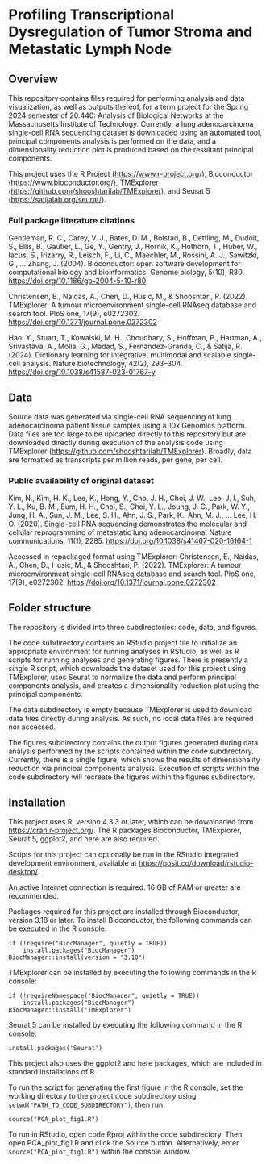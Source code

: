 # Profiling Transcriptional Dysregulation of Tumor Stroma and Metastatic Lymph Node
## Overview
This repository contains files required for performing analysis and data visualization, as well as outputs thereof, for a term project for the Spring 2024 semester of 20.440: Analysis of Biological Networks at the Massachusetts Institute of Technology. Currently, a lung adenocarcinoma single-cell RNA sequencing dataset is downloaded using an automated tool, principal components analysis is performed on the data, and a dimensionality reduction plot is produced based on the resultant principal components.

This project uses the R Project (https://www.r-project.org/), Bioconductor (https://www.bioconductor.org/), TMExplorer (https://github.com/shooshtarilab/TMExplorer), and Seurat 5 (https://satijalab.org/seurat/).
### Full package literature citations
Gentleman, R. C., Carey, V. J., Bates, D. M., Bolstad, B., Dettling, M., Dudoit, S., Ellis, B., Gautier, L., Ge, Y., Gentry, J., Hornik, K., Hothorn, T., Huber, W., Iacus, S., Irizarry, R., Leisch, F., Li, C., Maechler, M., Rossini, A. J., Sawitzki, G., … Zhang, J. (2004). Bioconductor: open software development for computational biology and bioinformatics. Genome biology, 5(10), R80. https://doi.org/10.1186/gb-2004-5-10-r80

Christensen, E., Naidas, A., Chen, D., Husic, M., & Shooshtari, P. (2022). TMExplorer: A tumour microenvironment single-cell RNAseq database and search tool. PloS one, 17(9), e0272302. https://doi.org/10.1371/journal.pone.0272302

Hao, Y., Stuart, T., Kowalski, M. H., Choudhary, S., Hoffman, P., Hartman, A., Srivastava, A., Molla, G., Madad, S., Fernandez-Granda, C., & Satija, R. (2024). Dictionary learning for integrative, multimodal and scalable single-cell analysis. Nature biotechnology, 42(2), 293–304. https://doi.org/10.1038/s41587-023-01767-y
## Data
Source data was generated via single-cell RNA sequencing of lung adenocarcinoma patient tissue samples using a 10x Genomics platform. Data files are too large to be uploaded directly to this repository but are downloaded directly during execution of the analysis code using TMExplorer (https://github.com/shooshtarilab/TMExplorer). Broadly, data are formatted as transcripts per million reads, per gene, per cell.
### Public availability of original dataset
Kim, N., Kim, H. K., Lee, K., Hong, Y., Cho, J. H., Choi, J. W., Lee, J. I., Suh, Y. L., Ku, B. M., Eum, H. H., Choi, S., Choi, Y. L., Joung, J. G., Park, W. Y., Jung, H. A., Sun, J. M., Lee, S. H., Ahn, J. S., Park, K., Ahn, M. J., … Lee, H. O. (2020). Single-cell RNA sequencing demonstrates the molecular and cellular reprogramming of metastatic lung adenocarcinoma. Nature communications, 11(1), 2285. https://doi.org/10.1038/s41467-020-16164-1

Accessed in repackaged format using TMExplorer: Christensen, E., Naidas, A., Chen, D., Husic, M., & Shooshtari, P. (2022). TMExplorer: A tumour microenvironment single-cell RNAseq database and search tool. PloS one, 17(9), e0272302. https://doi.org/10.1371/journal.pone.0272302
## Folder structure
The repository is divided into three subdirectories: code, data, and figures.

The code subdirectory contains an RStudio project file to initialize an appropriate environment for running analyses in RStudio, as well as R scripts for running analyses and generating figures. There is presently a single R script, which downloads the dataset used for this project using TMExplorer, uses Seurat to normalize the data and perform principal components analysis, and creates a dimensionality reduction plot using the principal components.

The data subdirectory is empty because TMExplorer is used to download data files directly during analysis. As such, no local data files are required nor accessed.

The figures subdirectory contains the output figures generated during data analysis performed by the scripts contained within the code subdirectory. Currently, there is a single figure, which shows the results of dimensionality reduction via principal components analysis. Execution of scripts within the code subdirectory will recreate the figures within the figures subdirectory.
## Installation
This project uses R, version 4.3.3 or later, which can be downloaded from https://cran.r-project.org/. The R packages Bioconductor, TMExplorer, Seurat 5, ggplot2, and here are also required.

Scripts for this project can optionally be run in the RStudio integrated development environment, available at https://posit.co/download/rstudio-desktop/.

An active Internet connection is required. 16 GB of RAM or greater are recommended.

Packages required for this project are installed through Bioconductor, version 3.18 or later. To install Bioconductor, the following commands can be executed in the R console:
```
if (!require("BiocManager", quietly = TRUE))
    install.packages("BiocManager")
BiocManager::install(version = "3.18")
```
TMExplorer can be installed by executing the following commands in the R console:
```
if (!requireNamespace("BiocManager", quietly = TRUE))
    install.packages("BiocManager")
BiocManager::install("TMExplorer")
```
Seurat 5 can be installed by executing the following command in the R console:
```
install.packages('Seurat')
```
This project also uses the ggplot2 and here packages, which are included in standard installations of R.

To run the script for generating the first figure in the R console, set the working directory to the project code subdirectory using `setwd("PATH_TO_CODE_SUBDIRECTORY")`, then run
```
source("PCA_plot_fig1.R")
```
To run in RStudio, open code.Rproj within the code subdirectory. Then, open PCA_plot_fig1.R and click the Source button. Alternatively, enter `source("PCA_plot_fig1.R")` within the console window.